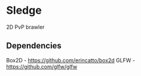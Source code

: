# Sledge
2D PvP brawler

## Dependencies
Box2D - https://github.com/erincatto/box2d
GLFW - https://github.com/glfw/glfw